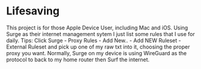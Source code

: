 # Lifesaving
This project is for those Apple Device User, including Mac and iOS.
Using Surge as their internet management sytem
I just list some rules that I use for daily.
Tips: Click Surge - Proxy Rules - Add New.. - Add NEW Ruleset - External Ruleset and pick up one of my raw txt into it, choosing the proper proxy you want.
Normally, Surge on my device is using WireGuard as the protocol to back to my home router then Surf the internet.
